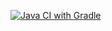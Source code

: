 [![Java CI with Gradle](https://github.com/Dimriu/hw_3_auto/actions/workflows/gradle.yml/badge.svg)](https://github.com/Dimriu/hw_3_auto/actions/workflows/gradle.yml)
